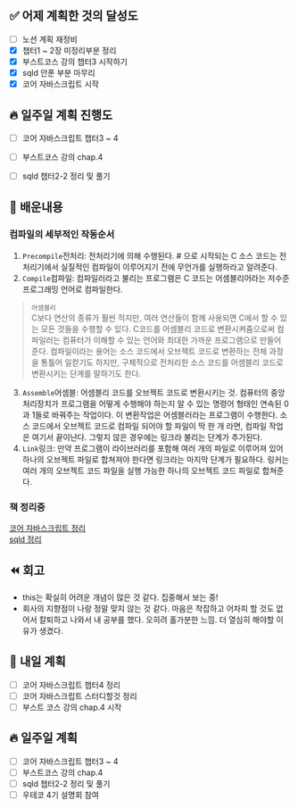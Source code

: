 ## ✅ 어제 계획한 것의 달성도
- [ ] 노션 계획 재정비
- [x] 챕터1 ~ 2장 미정리부분 정리
- [x] 부스트코스 강의 챕터3 시작하기
- [x] sqld 안푼 부분 마무리
- [x] 코어 자바스크립트 시작

## 🔥 일주일 계획 진행도
- [ ] 코어 자바스크립트 챕터3 ~ 4
- [ ] 부스트코스 강의 chap.4
- [ ] sqld 챕터2-2 정리 및 풀기


## 💬 배운내용
### 컴파일의 세부적인 작동순서
1. `Precompile`전처리: 전처리기에 의해 수행된다. # 으로 시작되는 C 소스 코드는 전처리기에서 실질적인 컴파일이 이루어지기 전에 무언가를 실행하라고 알려준다.
2. `Compile`컴파일: 컴파일러라고 불리는 프로그램은 C 코드는 어셈블리어라는 저수준 프로그래밍 언어로 컴파일한다.
> `어셈블리` <br>
> C보다 연산의 종류가 훨씬 적지만, 여러 연산들이 함께 사용되면 C에서 할 수 있는 모든 것들을 수행할 수 있다. C코드를 어셈블리 코드로 변환시켜줌으로써 컴파일러는 컴퓨터가 이해할 수 있는 언어와 최대한 가까운 프로그램으로 만들어 준다. 컴파일이라는 용어는 소스 코드에서 오브젝트 코드로 변환하는 전체 과정을 통틀어 일컫기도 하지만, 구체적으로 전처리한 소스 코드를 어셈블리 코드로 변환시키는 단계를 말하기도 한다.
3. `Assemble`어셈블: 어셈블리 코드를 오브젝트 코드로 변환시키는 것. 컴퓨터의 중앙처리장치가 프로그램을 어떻게 수행해야 하는지 알 수 있는 명령어 형태인 연속된 0과 1들로 바꿔주는 작업이다. 이 변환작업은 어셈블러라는 프로그램이 수행한다. 소스 코드에서 오브젝트 코드로 컴파일 되어야 할 파일이 딱 한 개 라면, 컴파일 작업은 여기서 끝이난다. 그렇지 않은 경우에는 링크라 불리는 단계가 추가된다.
4. `Link`링크: 만약 프로그램이 라이브러리를 포함해 여러 개의 파일로 이루어져 있어 하나의 오브젝트 파일로 합쳐져야 한다면 링크라는 마지막 단계가 필요하다. 링커는 여러 개의 오브젝트 코드 파일을 실행 가능한 하나의 오브젝트 코드 파일로 합쳐준다.

### 책 정리중
[코어 자바스크립트 정리](https://github.com/leeokdk/BOOKMON_stomach/tree/main/js_core) <br>
[sqld 정리](https://github.com/leeokdk/BOOKMON_stomach/tree/main/sql_dev%2BforExam)


## ⏪ 회고
- this는 확실히 어려운 개념이 많은 것 같다. 집중해서 보는 중!
- 회사의 지향점이 나랑 정말 맞지 않는 것 같다. 마음은 착잡하고 어차피 할 것도 없어서 칼퇴하고 나와서 내 공부를 했다. 오히려 홀가분한 느낌. 더 열심히 해야할 이유가 생겼다.


## 🔰 내일 계획
- [ ] 코어 자바스크립트 챕터4 정리
- [ ] 코어 자바스크립트 스터디할것 정리
- [ ] 부스트 코스 강의 chap.4 시작

## 🔥 일주일 계획
- [ ] 코어 자바스크립트 챕터3 ~ 4
- [ ] 부스트코스 강의 chap.4
- [ ] sqld 챕터2-2 정리 및 풀기
- [ ] 우테코 4기 설명회 참여